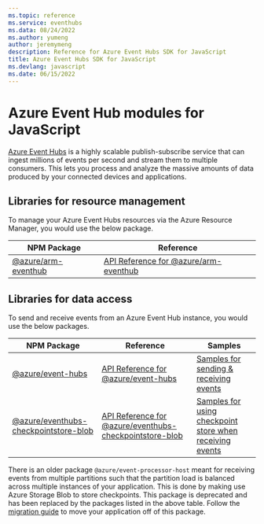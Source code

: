 ```yaml
---
ms.topic: reference
ms.service: eventhubs
ms.data: 08/24/2022
ms.author: yumeng
author: jeremymeng
description: Reference for Azure Event Hubs SDK for JavaScript
title: Azure Event Hubs SDK for JavaScript
ms.devlang: javascript
ms.date: 06/15/2022
---
```

# Azure Event Hub modules for JavaScript

[Azure Event Hubs](https://azure.microsoft.com/services/event-hubs/) is a highly scalable publish-subscribe service that can ingest millions of events per second and stream them to multiple consumers. This lets you process and analyze the massive amounts of data produced by your connected devices and applications.

## Libraries for resource management

To manage your Azure Event Hubs resources via the Azure Resource Manager, you would use the below package.

| NPM Package                                                          | Reference                                                                                              |
| -------------------------------------------------------------------- | ------------------------------------------------------------------------------------------------------ |
| [@azure/arm-eventhub](https://npmjs.com/package/@azure/arm-eventhub) | [API Reference for @azure/arm-eventhub](https://docs.microsoft.com/javascript/api/@azure/arm-eventhub) |

## Libraries for data access

To send and receive events from an Azure Event Hub instance, you would use the below packages.

| NPM Package                                                                                                  | Reference                                                                                                                                   | Samples                                                                                                                                                               |
| ------------------------------------------------------------------------------------------------------------ | ------------------------------------------------------------------------------------------------------------------------------------------- | --------------------------------------------------------------------------------------------------------------------------------------------------------------------- |
| [@azure/event-hubs](https://npmjs.com/package/@azure/event-hubs)                                             | [API Reference for @azure/event-hubs](https://docs.microsoft.com/javascript/api/@azure/event-hubs)                                          | [Samples for sending & receiving events](https://github.com/Azure/azure-sdk-for-js/tree/master/sdk/eventhub/event-hubs/samples)                                       |
| [@azure/eventhubs-checkpointstore-blob](https://www.npmjs.com/package/@azure/eventhubs-checkpointstore-blob) | [API Reference for @azure/eventhubs-checkpointstore-blob](https://docs.microsoft.com/javascript/api/@azure/eventhubs-checkpointstore-blob/) | [Samples for using checkpoint store when receiving events](https://github.com/Azure/azure-sdk-for-js/tree/master/sdk/eventhub/eventhubs-checkpointstore-blob/samples) |

There is an older package `@azure/event-processor-host` meant for receiving events from multiple partitions such that the partition load is balanced across multiple instances of your application. This is done by making use Azure Storage Blob to store checkpoints. This package is deprecated and has been replaced by the packages listed in the above table. Follow the [migration guide](https://github.com/Azure/azure-sdk-for-js/blob/master/sdk/eventhub/event-hubs/migrationguide.md#migrating-from-eventprocessorhost-to-eventhubconsumerclient-for-receiving-events) to move your application off of this package.